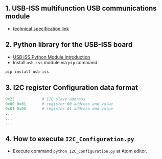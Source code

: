## 1. USB-ISS multifunction USB communications module
  - [technical specification link](https://www.robot-electronics.co.uk/htm/usb_iss_tech.htm)
## 2. Python library for the USB-ISS board
  - [USB ISS Python Module Introduction](https://usb-iss.readthedocs.io/en/latest/)
  - Install `usb-iss` module via `pip` command:
  ```python
  pip install usb-iss
  ```
## 3. I2C register Configuration data format
```python
0x22			# I2C slave address
0x00 0x01		# register 00 address and value 
0x01 0x00 		# register 01 address and value
...
...
...
```
## 4. How to execute `I2C_Configuration.py`
  - Execute command `python I2C_Configuration.py` at Atom editor.
